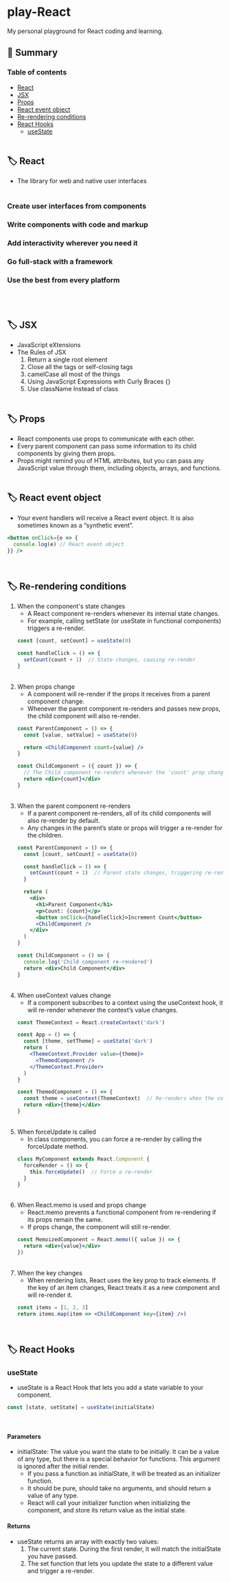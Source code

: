 # play-React

My personal playground for React coding and learning.

## :pushpin: Summary
### Table of contents
- [React](#label-React)
- [JSX](#label-JSX)
- [Props](#label-Props)
- [React event object](#label-react-event-object)
- [Re-rendering conditions](#label-re-rendering-conditions)
- [React Hooks](#label-react-hooks)
   - [useState](#useState)
<br><br>

## :label: React
- The library for web and native user interfaces
<br><br>

### Create user interfaces from components
### Write components with code and markup
### Add interactivity wherever you need it
### Go full-stack with a framework
### Use the best from every platform
<br><br>

## :label: JSX
- JavaScript eXtensions
- The Rules of JSX
   1. Return a single root element 
   2. Close all the tags or self-closing tags
   3. camelCase all most of the things
   4. Using JavaScript Expressions with Curly Braces {}
   5. Use className Instead of class
<br><br>

## :label: Props
- React components use props to communicate with each other. 
- Every parent component can pass some information to its child components by giving them props. 
- Props might remind you of HTML attributes, but you can pass any JavaScript value through them, including objects, arrays, and functions.
<br><br>

## :label: React event object 
- Your event handlers will receive a React event object. It is also sometimes known as a “synthetic event”.
```jsx jsx
<button onClick={e => {
  console.log(e) // React event object
}} />
```
<br>

## :label: Re-rendering conditions
1. When the component's state changes
   - A React component re-renders whenever its internal state changes.
   - For example, calling setState (or useState in functional components) triggers a re-render.
   ```jsx jsx
   const [count, setCount] = useState(0)
   
   const handleClick = () => {
     setCount(count + 1)  // State changes, causing re-render
   }
   ```
   <br>
2. When props change
   - A component will re-render if the props it receives from a parent component change.
   - Whenever the parent component re-renders and passes new props, the child component will also re-render.
   ```jsx jsx
   const ParentComponent = () => {
     const [value, setValue] = useState(0)
   
     return <ChildComponent count={value} />
   }
   
   const ChildComponent = ({ count }) => {
     // The Child component re-renders whenever the 'count' prop changes
     return <div>{count}</div>
   }
   ```
   <br>
3. When the parent component re-renders
   - If a parent component re-renders, all of its child components will also re-render by default.
   - Any changes in the parent’s state or props will trigger a re-render for the children.
   ```jsx jsx
   const ParentComponent = () => {
     const [count, setCount] = useState(0)
   
     const handleClick = () => {
       setCount(count + 1)  // Parent state changes, triggering re-render
     }
   
     return (
       <div>
         <h1>Parent Component</h1>
         <p>Count: {count}</p>
         <button onClick={handleClick}>Increment Count</button>
         <ChildComponent />
       </div>
     )
   }
   
   const ChildComponent = () => {
     console.log('Child component re-rendered')
     return <div>Child Component</div>
   }
   ```
   <br>
4. When useContext values change
   - If a component subscribes to a context using the useContext hook, it will re-render whenever the context’s value changes.
   ```jsx jsx
   const ThemeContext = React.createContext('dark')
   
   const App = () => {
     const [theme, setTheme] = useState('dark')
     return (
       <ThemeContext.Provider value={theme}>
         <ThemedComponent />
       </ThemeContext.Provider>
     )
   }
   
   const ThemedComponent = () => {
     const theme = useContext(ThemeContext)  // Re-renders when the context value changes
     return <div>{theme}</div>
   }
   ```
   <br>
5. When forceUpdate is called
   - In class components, you can force a re-render by calling the forceUpdate method.
   ```jsx jsx
   class MyComponent extends React.Component {
     forceRender = () => {
       this.forceUpdate()  // Force a re-render
     }
   }
   ```
   <br>
6. When React.memo is used and props change
   - React.memo prevents a functional component from re-rendering if its props remain the same.
   - If props change, the component will still re-render.
   ```jsx jsx
   const MemoizedComponent = React.memo(({ value }) => {
     return <div>{value}</div>
   })
   ```
   <br>
7. When the key changes
   - When rendering lists, React uses the key prop to track elements. If the key of an item changes, React treats it as a new component and will re-render it.
   ```jsx jsx
   const items = [1, 2, 3]
   return items.map(item => <ChildComponent key={item} />)
   ```
   <br>

## :label: React Hooks
### useState
- useState is a React Hook that lets you add a state variable to your component.
```jsx jsx
const [state, setState] = useState(initialState)
```
<br>

#### Parameters
- initialState: The value you want the state to be initially. It can be a value of any type, but there is a special behavior for functions. This argument is ignored after the initial render.
   - If you pass a function as initialState, it will be treated as an initializer function. 
   - It should be pure, should take no arguments, and should return a value of any type. 
   - React will call your initializer function when initializing the component, and store its return value as the initial state. 

#### Returns
- useState returns an array with exactly two values:
   1. The current state. During the first render, it will match the initialState you have passed.
   2. The set function that lets you update the state to a different value and trigger a re-render.
<br><br>
